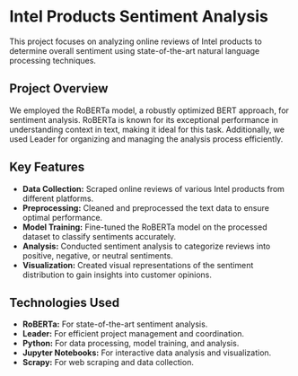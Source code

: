 # Intel Products Sentiment Analysis

This project focuses on analyzing online reviews of Intel products to determine overall sentiment using state-of-the-art natural language processing techniques.

## Project Overview

We employed the RoBERTa model, a robustly optimized BERT approach, for sentiment analysis. RoBERTa is known for its exceptional performance in understanding context in text, making it ideal for this task. Additionally, we used Leader for organizing and managing the analysis process efficiently.

## Key Features

- **Data Collection:** Scraped online reviews of various Intel products from different platforms.
- **Preprocessing:** Cleaned and preprocessed the text data to ensure optimal performance.
- **Model Training:** Fine-tuned the RoBERTa model on the processed dataset to classify sentiments accurately.
- **Analysis:** Conducted sentiment analysis to categorize reviews into positive, negative, or neutral sentiments.
- **Visualization:** Created visual representations of the sentiment distribution to gain insights into customer opinions.

## Technologies Used

- **RoBERTa:** For state-of-the-art sentiment analysis.
- **Leader:** For efficient project management and coordination.
- **Python:** For data processing, model training, and analysis.
- **Jupyter Notebooks:** For interactive data analysis and visualization.
- **Scrapy:** For web scraping and data collection.
